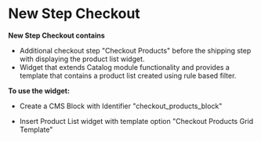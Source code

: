 # New Step Checkout

**New Step Checkout contains** 

- Additional checkout step "Checkout Products" before the shipping step with displaying the product list widget.
- Widget that extends Catalog module functionality and provides a template that contains a product list created using rule based filter.

**To use the widget:**
- Create a CMS Block with Identifier "checkout_products_block"

- Insert Product List widget with template option "Checkout Products Grid Template"
